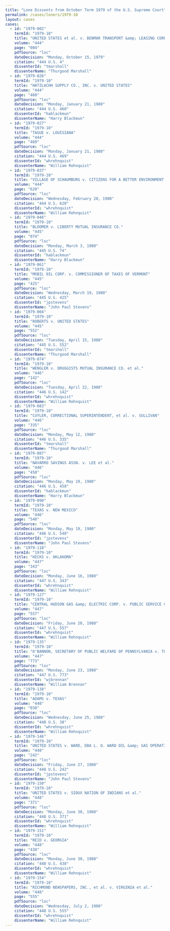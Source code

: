 ```yaml
---
title: "Lone Dissents from October Term 1979 of the U.S. Supreme Court"
permalink: /cases/loners/1979-10
layout: cases
cases:
  - id: "1979-002"
    termId: "1979-10"
    title: "UNITED STATES et al. v. BENMAR TRANSPORT &amp; LEASING CORP. et al."
    volume: "444"
    page: "004"
    pdfSource: "loc"
    dateDecision: "Monday, October 15, 1979"
    citation: "444 U.S. 4"
    dissenterId: "tmarshall"
    dissenterName: "Thurgood Marshall"
  - id: "1979-026"
    termId: "1979-10"
    title: "HATZLACHH SUPPLY CO., INC. v. UNITED STATES"
    volume: "444"
    page: "460"
    pdfSource: "loc"
    dateDecision: "Monday, January 21, 1980"
    citation: "444 U.S. 460"
    dissenterId: "hablackmun"
    dissenterName: "Harry Blackmun"
  - id: "1979-027"
    termId: "1979-10"
    title: "TAGUE v. LOUISIANA"
    volume: "444"
    page: "469"
    pdfSource: "loc"
    dateDecision: "Monday, January 21, 1980"
    citation: "444 U.S. 469"
    dissenterId: "whrehnquist"
    dissenterName: "William Rehnquist"
  - id: "1979-037"
    termId: "1979-10"
    title: "VILLAGE OF SCHAUMBURG v. CITIZENS FOR A BETTER ENVIRONMENT et al."
    volume: "444"
    page: "620"
    pdfSource: "loc"
    dateDecision: "Wednesday, February 20, 1980"
    citation: "444 U.S. 620"
    dissenterId: "whrehnquist"
    dissenterName: "William Rehnquist"
  - id: "1979-046"
    termId: "1979-10"
    title: "BLOOMER v. LIBERTY MUTUAL INSURANCE CO."
    volume: "445"
    page: "074"
    pdfSource: "loc"
    dateDecision: "Monday, March 3, 1980"
    citation: "445 U.S. 74"
    dissenterId: "hablackmun"
    dissenterName: "Harry Blackmun"
  - id: "1979-061"
    termId: "1979-10"
    title: "MOBIL OIL CORP. v. COMMISSIONER OF TAXES OF VERMONT"
    volume: "445"
    page: "425"
    pdfSource: "loc"
    dateDecision: "Wednesday, March 19, 1980"
    citation: "445 U.S. 425"
    dissenterId: "jpstevens"
    dissenterName: "John Paul Stevens"
  - id: "1979-066"
    termId: "1979-10"
    title: "ROBERTS v. UNITED STATES"
    volume: "445"
    page: "552"
    pdfSource: "loc"
    dateDecision: "Tuesday, April 15, 1980"
    citation: "445 U.S. 552"
    dissenterId: "tmarshall"
    dissenterName: "Thurgood Marshall"
  - id: "1979-074"
    termId: "1979-10"
    title: "WENGLER v. DRUGGISTS MUTUAL INSURANCE CO. et al."
    volume: "446"
    page: "142"
    pdfSource: "loc"
    dateDecision: "Tuesday, April 22, 1980"
    citation: "446 U.S. 142"
    dissenterId: "whrehnquist"
    dissenterName: "William Rehnquist"
  - id: "1979-083"
    termId: "1979-10"
    title: "CUYLER, CORRECTIONAL SUPERINTENDENT, et al. v. SULLIVAN"
    volume: "446"
    page: "335"
    pdfSource: "loc"
    dateDecision: "Monday, May 12, 1980"
    citation: "446 U.S. 335"
    dissenterId: "tmarshall"
    dissenterName: "Thurgood Marshall"
  - id: "1979-087"
    termId: "1979-10"
    title: "NAVARRO SAVINGS ASSN. v. LEE et al."
    volume: "446"
    page: "458"
    pdfSource: "loc"
    dateDecision: "Monday, May 19, 1980"
    citation: "446 U.S. 458"
    dissenterId: "hablackmun"
    dissenterName: "Harry Blackmun"
  - id: "1979-090"
    termId: "1979-10"
    title: "TEXAS v. NEW MEXICO"
    volume: "446"
    page: "540"
    pdfSource: "loc"
    dateDecision: "Monday, May 19, 1980"
    citation: "446 U.S. 540"
    dissenterId: "jpstevens"
    dissenterName: "John Paul Stevens"
  - id: "1979-118"
    termId: "1979-10"
    title: "HICKS v. OKLAHOMA"
    volume: "447"
    page: "343"
    pdfSource: "loc"
    dateDecision: "Monday, June 16, 1980"
    citation: "447 U.S. 343"
    dissenterId: "whrehnquist"
    dissenterName: "William Rehnquist"
  - id: "1979-127"
    termId: "1979-10"
    title: "CENTRAL HUDSON GAS &amp; ELECTRIC CORP. v. PUBLIC SERVICE COMMISSION OF NEW YORK"
    volume: "447"
    page: "557"
    pdfSource: "loc"
    dateDecision: "Friday, June 20, 1980"
    citation: "447 U.S. 557"
    dissenterId: "whrehnquist"
    dissenterName: "William Rehnquist"
  - id: "1979-135"
    termId: "1979-10"
    title: "O'BANNON, SECRETARY OF PUBLIC WELFARE OF PENNSYLVANIA v. TOWN COURT NURSING CENTER et al."
    volume: "447"
    page: "773"
    pdfSource: "loc"
    dateDecision: "Monday, June 23, 1980"
    citation: "447 U.S. 773"
    dissenterId: "wjbrennan"
    dissenterName: "William Brennan"
  - id: "1979-138"
    termId: "1979-10"
    title: "ADAMS v. TEXAS"
    volume: "448"
    page: "038"
    pdfSource: "loc"
    dateDecision: "Wednesday, June 25, 1980"
    citation: "448 U.S. 38"
    dissenterId: "whrehnquist"
    dissenterName: "William Rehnquist"
  - id: "1979-146"
    termId: "1979-10"
    title: "UNITED STATES v. WARD, DBA L. O. WARD OIL &amp; GAS OPERATIONS"
    volume: "448"
    page: "242"
    pdfSource: "loc"
    dateDecision: "Friday, June 27, 1980"
    citation: "448 U.S. 242"
    dissenterId: "jpstevens"
    dissenterName: "John Paul Stevens"
  - id: "1979-150"
    termId: "1979-10"
    title: "UNITED STATES v. SIOUX NATION OF INDIANS et al."
    volume: "448"
    page: "371"
    pdfSource: "loc"
    dateDecision: "Monday, June 30, 1980"
    citation: "448 U.S. 371"
    dissenterId: "whrehnquist"
    dissenterName: "William Rehnquist"
  - id: "1979-151"
    termId: "1979-10"
    title: "REID v. GEORGIA"
    volume: "448"
    page: "438"
    pdfSource: "loc"
    dateDecision: "Monday, June 30, 1980"
    citation: "448 U.S. 438"
    dissenterId: "whrehnquist"
    dissenterName: "William Rehnquist"
  - id: "1979-154"
    termId: "1979-10"
    title: "RICHMOND NEWSPAPERS, INC., et al. v. VIRGINIA et al."
    volume: "448"
    page: "555"
    pdfSource: "loc"
    dateDecision: "Wednesday, July 2, 1980"
    citation: "448 U.S. 555"
    dissenterId: "whrehnquist"
    dissenterName: "William Rehnquist"
---
```

